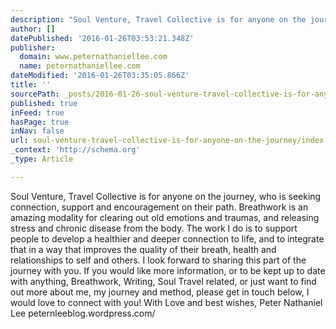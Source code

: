 ```yaml
---
description: "Soul Venture, Travel Collective is for anyone on the journey, who is seeking connection,\_support and encouragement on their path.  Breathwork is an amazing moda"
author: []
datePublished: '2016-01-26T03:53:21.348Z'
publisher:
  domain: www.peternathaniellee.com
  name: peternathaniellee.com
dateModified: '2016-01-26T03:35:05.866Z'
title: ''
sourcePath: _posts/2016-01-26-soul-venture-travel-collective-is-for-anyone-on-the-journey.md
published: true
inFeed: true
hasPage: true
inNav: false
url: soul-venture-travel-collective-is-for-anyone-on-the-journey/index.html
_context: 'http://schema.org'
_type: Article

---
```

Soul Venture, Travel Collective is for anyone on the journey, who is seeking connection, support and encouragement on their path. Breathwork is an amazing modality for clearing out old emotions and traumas, and releasing stress and chronic disease from the body. The work I do is to support people to develop a healthier and deeper connection to life, and to integrate that in a way that improves the quality of their breath, health and relationships to self and others.  I look forward to sharing this part of the journey with you. If you would like more information, or to be kept up to date with anything, Breathwork, Writing, Soul Travel related, or just want to find out more about me, my journey and method, please get in touch below, I would love to connect with you!   With Love and best wishes,  Peter Nathaniel Lee peternleeblog.wordpress.com/